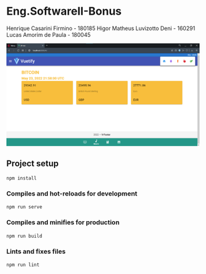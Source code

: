 # Eng.SoftwareII-Bonus

Henrique Casarini Firmino - 180185
Higor Matheus Luvizotto Deni - 160291
Lucas Amorim de Paula - 180045

![alt text](https://github.com/higordeni/Eng.SoftwareII-Bonus/blob/main/Image/tela01.png?raw=true)

## Project setup
```
npm install
```

### Compiles and hot-reloads for development
```
npm run serve
```

### Compiles and minifies for production
```
npm run build
```

### Lints and fixes files
```
npm run lint
```